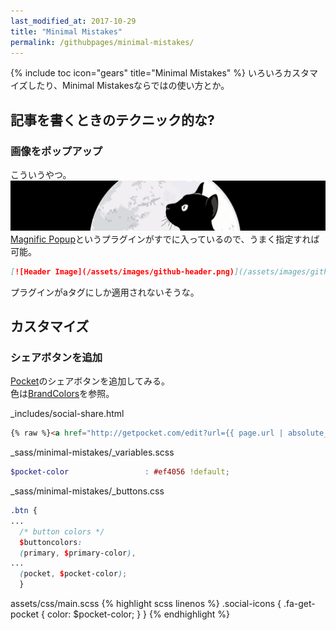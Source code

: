 ```yaml
---
last_modified_at: 2017-10-29
title: "Minimal Mistakes"
permalink: /githubpages/minimal-mistakes/
---
```

{% include toc icon="gears" title="Minimal Mistakes" %} いろいろカスタマイズしたり、Minimal Mistakesならではの使い方とか。

## 記事を書くときのテクニック的な?
### 画像をポップアップ
こういうやつ。
[![Header Image](/assets/images/github-header.png)](/assets/images/github-header.png)
[Magnific Popup](http://dimsemenov.com/plugins/magnific-popup/)というプラグインがすでに入っているので、うまく指定すれば可能。
```markdown
[![Header Image](/assets/images/github-header.png)](/assets/images/github-header.png)
```
プラグインがaタグにしか適用されないそうな。

## カスタマイズ
### シェアボタンを追加
[Pocket](https://getpocket.com)のシェアボタンを追加してみる。  
色は[BrandColors](https://brandcolors.net/)を参照。  

_includes/social-share.html
```html
{% raw %}<a href="http://getpocket.com/edit?url={{ page.url | absolute_url }}" class="btn btn--get-pocket" title="{{ site.data.ui-text[site.locale].share_on_label | default: 'Share on' }} Pocket"><i class="fa fa-fw fa-get-pocket" aria-hidden="true"></i><span> Pocket</span></a>{% endraw %}
```
_sass/minimal-mistakes/_variables.scss
```scss
$pocket-color                 : #ef4056 !default;
```
_sass/minimal-mistakes/_buttons.css
```scss
.btn {
...
  /* button colors */
  $buttoncolors:
  (primary, $primary-color),
...
  (pocket, $pocket-color);
  }
```
assets/css/main.scss
{% highlight scss linenos %}
.social-icons {
  .fa-get-pocket {
    color: $pocket-color;
  }
}
{% endhighlight %}